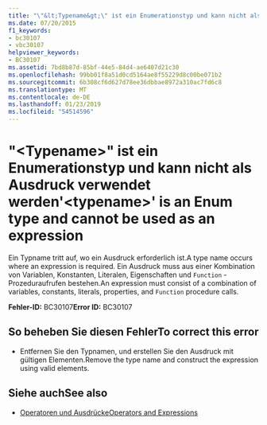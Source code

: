 ```yaml
---
title: "\"&lt;Typename&gt;\" ist ein Enumerationstyp und kann nicht als Ausdruck verwendet werden"
ms.date: 07/20/2015
f1_keywords:
- bc30107
- vbc30107
helpviewer_keywords:
- BC30107
ms.assetid: 7bd8b87d-85bf-44e5-84d4-ae6407d21c30
ms.openlocfilehash: 99bb01f8a51d0cd5164ae8f55229d8c00be071b2
ms.sourcegitcommit: 6b308cf6d627d78ee36dbbae8972a310ac7fd6c8
ms.translationtype: MT
ms.contentlocale: de-DE
ms.lasthandoff: 01/23/2019
ms.locfileid: "54514596"
---
```

# <a name="lttypenamegt-is-an-enum-type-and-cannot-be-used-as-an-expression"></a><span data-ttu-id="b066f-102">"&lt;Typename&gt;" ist ein Enumerationstyp und kann nicht als Ausdruck verwendet werden</span><span class="sxs-lookup"><span data-stu-id="b066f-102">'&lt;typename&gt;' is an Enum type and cannot be used as an expression</span></span>
<span data-ttu-id="b066f-103">Ein Typname tritt auf, wo ein Ausdruck erforderlich ist.</span><span class="sxs-lookup"><span data-stu-id="b066f-103">A type name occurs where an expression is required.</span></span> <span data-ttu-id="b066f-104">Ein Ausdruck muss aus einer Kombination von Variablen, Konstanten, Literalen, Eigenschaften und `Function` -Prozeduraufrufen bestehen.</span><span class="sxs-lookup"><span data-stu-id="b066f-104">An expression must consist of a combination of variables, constants, literals, properties, and `Function` procedure calls.</span></span>  
  
 <span data-ttu-id="b066f-105">**Fehler-ID:** BC30107</span><span class="sxs-lookup"><span data-stu-id="b066f-105">**Error ID:** BC30107</span></span>  
  
## <a name="to-correct-this-error"></a><span data-ttu-id="b066f-106">So beheben Sie diesen Fehler</span><span class="sxs-lookup"><span data-stu-id="b066f-106">To correct this error</span></span>  
  
-   <span data-ttu-id="b066f-107">Entfernen Sie den Typnamen, und erstellen Sie den Ausdruck mit gültigen Elementen.</span><span class="sxs-lookup"><span data-stu-id="b066f-107">Remove the type name and construct the expression using valid elements.</span></span>  
  
## <a name="see-also"></a><span data-ttu-id="b066f-108">Siehe auch</span><span class="sxs-lookup"><span data-stu-id="b066f-108">See also</span></span>
- [<span data-ttu-id="b066f-109">Operatoren und Ausdrücke</span><span class="sxs-lookup"><span data-stu-id="b066f-109">Operators and Expressions</span></span>](../../visual-basic/programming-guide/language-features/operators-and-expressions/index.md)
